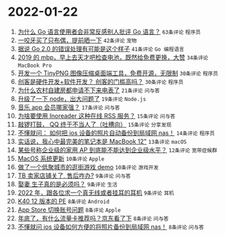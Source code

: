 # 2022-01-22

1. [为什么 Go 语言使用者会非常反感别人批评 Go 语言？](https://www.v2ex.com/t/829884) `63条评论` `程序员`
1. [一咬牙买了只布偶，提前晒一下](https://www.v2ex.com/t/829893) `42条评论` `宠物`
1. [据说 Go 2.0 的错误处理有可能是这个样子](https://www.v2ex.com/t/829865) `41条评论` `Go 编程语言`
1. [2019 的 mbp，早上去天才吧检查电池，既然给免费更换，大赞](https://www.v2ex.com/t/829866) `34条评论` `MacBook Pro`
1. [开发一个 TinyPNG 图像压缩桌面端工具，免费开源，无限制](https://www.v2ex.com/t/829856) `30条评论` `程序员`
1. [创客是硬件开发+软件开发？ 创客的门槛高吗？](https://www.v2ex.com/t/829892) `30条评论` `程序员`
1. [为什么农村自建房都申请不下来电表了](https://www.v2ex.com/t/829847) `21条评论` `问与答`
1. [升级了一下 node，出大问题了](https://www.v2ex.com/t/829871) `19条评论` `Node.js`
1. [音乐 app 会员哪家强？](https://www.v2ex.com/t/829880) `17条评论` `问与答`
1. [为啥要使用 Inoreader 这种在线 RSS 服务？](https://www.v2ex.com/t/829942) `15条评论` `问与答`
1. [敲锣打鼓， QQ 终于不当人了（吐槽向）](https://www.v2ex.com/t/829922) `15条评论` `分享发现`
1. [不懂就问： 如何把 ios 设备的照片自动备份到局域网 nas！](https://www.v2ex.com/t/829873) `14条评论` `程序员`
1. [实话说，我心中最完美的笔记本是 MacBook 12"](https://www.v2ex.com/t/829927) `13条评论` `macOS`
1. [某些号称企业级的家用 AP 到底能不能达到企业级水平？](https://www.v2ex.com/t/829877) `12条评论` `宽带症候群`
1. [MacOS 系统更新](https://www.v2ex.com/t/829906) `10条评论` `Apple`
1. [做了一个低聚城市的逛街游戏 demo](https://www.v2ex.com/t/829889) `10条评论` `游戏开发`
1. [TB 卖家店铺关了, 售后咋办?](https://www.v2ex.com/t/829950) `9条评论` `问与答`
1. [娶妻 生子真的是必须吗？](https://www.v2ex.com/t/829936) `9条评论` `生活`
1. [2022 年，跟各位求一个真无线或者挂耳的耳机](https://www.v2ex.com/t/829851) `9条评论` `耳机`
1. [K40 12 版本的 PE](https://www.v2ex.com/t/829902) `8条评论` `Android`
1. [App Store 切换账号问题](https://www.v2ex.com/t/829876) `8条评论` `Apple`
1. [年底了，有什么流量卡推荐吗？京东看了下](https://www.v2ex.com/t/829868) `8条评论` `问与答`
1. [不懂就问 ios 设备如何方便的将照片备份到局域网 nas！](https://www.v2ex.com/t/829861) `8条评论` `问与答`

